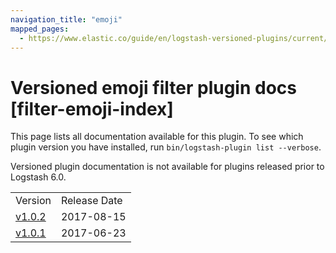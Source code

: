 ```yaml
---
navigation_title: "emoji"
mapped_pages:
  - https://www.elastic.co/guide/en/logstash-versioned-plugins/current/filter-emoji-index.html
---
```


# Versioned emoji filter plugin docs [filter-emoji-index]

This page lists all documentation available for this plugin. To see which plugin version you have installed, run `bin/logstash-plugin list --verbose`.

Versioned plugin documentation is not available for plugins released prior to Logstash 6.0.

| | |
| :- | :- |
| Version | Release Date |
| [v1.0.2](v1-0-2-plugins-filters-emoji.md) | 2017-08-15 |
| [v1.0.1](v1-0-1-plugins-filters-emoji.md) | 2017-06-23 |
